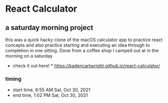 # React Calculator

## a saturday morning project

this was a quick hacky clone of the macOS calculator app to practice react concepts and also practice starting and executing an idea through to completion in one sitting. Done from a coffee shop I camped out at in the morning on a saturday

 * check it out here! *
https://kadencartwright.github.io/react-calculator/
### timing
- start time, 8:55 AM Sat, Oct 30, 2021
- end time, 1:02 PM Sat, Oct 30, 2021

